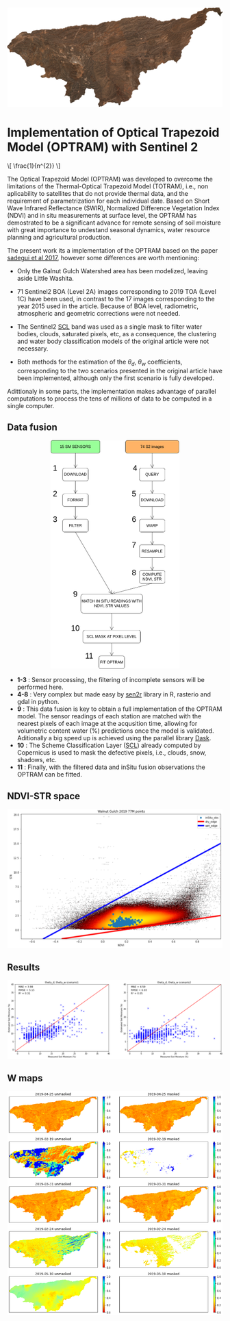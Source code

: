 <link rel="stylesheet" href="https://cdn.jsdelivr.net/npm/katex@0.10.2/dist/katex.min.css" integrity="sha384-yFRtMMDnQtDRO8rLpMIKrtPCD5jdktao2TV19YiZYWMDkUR5GQZR/NOVTdquEx1j" crossorigin="anonymous">
<script defer src="https://cdn.jsdelivr.net/npm/katex@0.10.2/dist/katex.min.js" integrity="sha384-9Nhn55MVVN0/4OFx7EE5kpFBPsEMZxKTCnA+4fqDmg12eCTqGi6+BB2LjY8brQxJ" crossorigin="anonymous"></script>
<script defer src="https://cdn.jsdelivr.net/npm/katex@0.10.2/dist/contrib/auto-render.min.js" integrity="sha384-kWPLUVMOks5AQFrykwIup5lo0m3iMkkHrD0uJ4H5cjeGihAutqP0yW0J6dpFiVkI" crossorigin="anonymous" onload="renderMathInElement(document.body);"></script>

![WG-nologo.png](img/WG-nologo.png)

# Implementation of Optical Trapezoid Model (OPTRAM) with Sentinel 2 

\\[ \frac{1}{n^{2}} \\]

The Optical Trapezoid Model (OPTRAM) was developed to overcome the limitations of the Thermal-Optical Trapezoid Model (TOTRAM), i.e., non aplicability to satellites that do not provide thermal data, and the requirement of parametrization for each individual date. Based on Short Wave Infrared Reflectance (SWIR), Normalized Difference Vegetation Index (NDVI) and in situ measurements at surface level, the OPTRAM has demostrated to be a significant advance for remote sensing of soil moisture with great importance to undestand seasonal dynamics, water resource planning and agricultural production.

The present work its a implementation of the OPTRAM based on the paper [sadegui et al 2017](https://www.sciencedirect.com/science/article/abs/pii/S0034425717302493), however some differences are worth mentioning: 

- Only the Galnut Gulch Watershed area has been modelized, leaving aside Little Washita.
- 71 Sentinel2 BOA (Level 2A) images corresponding to 2019 TOA (Level 1C) have been used, in contrast to the 17 images corresponding to the year 2015 used in the article. Because of BOA level, radiometric, atmospheric and geometric corrections were not needed.

- The Sentinel2 [SCL](https://sentinels.copernicus.eu/web/sentinel/technical-guides/sentinel-2-msi/level-2a/algorithm) band was used as a single mask to filter water bodies, clouds, saturated pixels, etc, as a consequence, the clustering and water body classification models of the original article were not necessary.

- Both methods for the estimation of the $\theta_d$, $\theta_w$ coefficients, corresponding to the two scenarios presented in the original article have been implemented, although only the first scenario is fully developed.


Adittionaly in some parts, the implementation makes advantage of parallel computations to process the tens of millions of data to be computed in a single computer.


## Data fusion

<p align="center">
  <img src="img/scheme_full.png" width="300">
</p>

- **1-3** : Sensor processing, the filtering of incomplete sensors will be performed here.
- **4-8** : Very complex but made easy by [sen2r](http://sen2r.ranghetti.info/index.html) library in R, rasterio and gdal in python.
- **9**   : This data fusion is key to obtain a full implementation of the OPTRAM model. The sensor readings of each station are matched with the nearest pixels of each image at the acqusition time, allowing for volumetric content water (%) predictions once the model is validated. Aditionally a big speed up is achieved using the parallel library [Dask](https://dask.org/). 
- **10**  : The Scheme Classification Layer ([SCL](https://sentinels.copernicus.eu/web/sentinel/technical-guides/sentinel-2-msi/level-2a/algorithm)) already computed by Copernicus is used to mask the defective pixels, i.e., clouds, snow, shadows, etc.
- **11**  : Finally, with the filtered data and inSitu fusion observations the OPTRAM can be fitted.


## NDVI-STR space

<p align="center">
  <img src="img/NDVI_STR.png">
</p>


## Results 

<p align="center">
  <img src="img/scenario1_2_comparison.png">
</p>


## W maps

<p align="center">
  <img src="img/W_maps_1.png">
</p>

